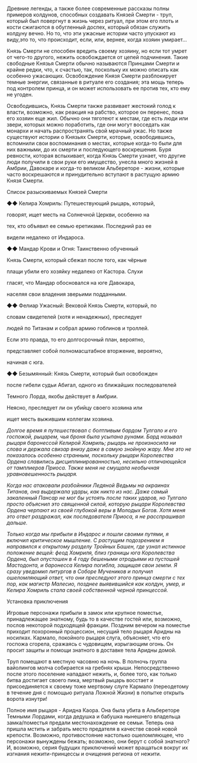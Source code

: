 Древние легенды, а также более современные рассказы полны примеров колдунов, способных создавать Князей Смерти - труп, который был повергнут в жизнь через ритуал, при этом его плоть и кости сжигаются в обугленный доспех, который обязан служить колдуну вечно. Но то, что эти ужасные истории часто упускают из виду,это то, что происходит, если, или, вернее, когда хозяин умирает...

Князь Смерти не способен вредить своему хозяину, но если тот умрет от чего-то другого, нежить освобождается от цепей подчинения. Такие свободные Князья Смерти обычно называются Принцами Смерти и крайне редки, что, к счастью, так, поскольку их можно описать как особенно ужасающих. Освобождение Князя Смерти разблокирует темные энергии, связанные в ритуале его создания; эта мощь теперь под контролем принца, и он может использовать ее против тех, кто ему не угоден.

Освободившись, Князь Смерти также развивает жестокий голод к власти, возможно, как реакция на рабство, которое он перенес, пока его хозяин еще жил. Обычно они тяготеют к местам, где есть люди или звери, которых можно поработить, где они могут восседать как монархи и начать распространять свой мрачный ужас. Но также существуют истории о Князьях Смерти, которые, освободившись, вспомнили свои воспоминания о местах, которые когда-то были для них важными, до их смерти и последующего воскрешения. Буря ревности, которая вспыхивает, когда Князь Смерти узнает, что другие люди получили в свои руки его имущество, унесла много жизней в Амбрии, Давокаре и когда-то великом Альбереторе - жизни, которые часто воскрешаются и принудительно вступают в растущую армию Князя Смерти.

Список разыскиваемых Князей Смерти

◆◆ Келира Хомриль: Путешествующий рыцарь, который,

говорят, ищет месть на Солнечной Церкви, особенно на

тех, кто объявил ее семью еретиками. Последний раз ее

видели недалеко от Индароса.

◆◆ Мандар Крови и Огня: Таинственно обученный

Князь Смерти, который сбежал после того, как чёрные

плащи убили его хозяйку недалеко от Кастора. Слухи

гласят, что Мандар обосновался на юге Давокара,

населяя свои владения зверьими подданными.

◆◆ Фелиар Ужасный: Вековой Князь Смерти, который, по

словам свидетелей (хотя и ненадежных), преследует

людей по Титанам и собрал армию гоблинов и троллей.

Если это правда, то его долгосрочный план, вероятно,

представляет собой полномасштабное вторжение, вероятно,

начиная с юга.

◆◆ Безымянный: Князь Смерти, который был освобожден

после гибели судьи Абигал, одного из ближайших последователей

Темного Лорда, якобы действует в Амбрии.

Неясно, преследует ли он убийцу своего хозяина или

ищет месть выжившим коллегам хозяина.



*Долгое время я путешествовал с болтливым бардом Тулгало и его госпожой, рыцарем, чья броня была усыпана рунами. Бард называл рыцаря баронессой Келирой Хомриль; рыцарь не произносила ни слова и держала свизар внизу даже в самую знойную жару. Мне это не показалось особенно странным, поскольку рыцари Королевства Ордена славились дисциплинированностью, несильно отличающейся от тамплиеров Приоса. Также меня не смущала необычная уравновешенность рыцаря.*

*Когда нас атаковали разбойники Ледяной Ведьмы на окраинах Титанов, она выдержала удары, как никто из нас. Даже самый закаленный Пансар не мог бы устоять после таких ударов, но Тулгало просто объяснил это священной силой, которую рыцари Королевства Ордена черпают из своей глубокой веры в Молодых Богов. Хотя меня это ответ раздражал, как последователя Приоса, я не расспрашивал дальше.*

*Только когда мы прибыли в Индарос и пошли своими путями, я включил критическое мышление. С растущим подозрением я направился к открытому разделу Тройных Башен, где узнал истинное положение вещей: феод Хомриля, близ границы юга Королевства Ордена, был опустошен в 4 году бешеными отродьями из пустошей Мастодонта, и баронесса Келира погибла, защищая свои земли. Я сразу уведомил литургов в Соборе Мучеников и получил ошеломляющий ответ, что они преследуют этого принца смерти с тех пор, как магистр Малесио, позднее выявившийся как колдун, умер, и Келира Хомриль стала своей собственной черной принцессой.*

Установка приключения

Игровые персонажи прибыли в замок или крупное поместье, принадлежащее знатному, будь то в качестве гостей или, возможно, послов некоторой подходящей фракции. Поздним вечером на поместье приходит похоронный процессион, несущий тело рыцаря Аридны на носилках. Кармало, покойного рыцаря слуга, объясняет, что его госпожа сгорела, сражаясь с чудовищем, изрыгающим огонь. Он просит защиты и помощи знатного в доставке тела Аридны домой.

Труп помещают в местную часовню на ночь. В полночь группа вайолингов молча собирается на гребнях крыши. Непосредственно после этого поселение нападают нежить, и, более того, как только битва достигает своего пика, мертвый рыцарь восстает и присоединяется к своему тоже мертвому слуге Кармало (переодетому в течение дня с помощью ритуала Ложной Жизни) в попытке открыть ворота изнутри!

Полное имя рыцаря - Аридна Каора. Она была убита в Альбереторе Темными Лордами, когда дедушка и бабушка нынешнего владельца замка/поместья предали местонахождение ее семьи. Теперь она пришла мстить и забрать место предателя в качестве своей новой крепости. Возможно, противостояние настолько ошеломляющее, что персонажи вынуждены бежать; возможно, они берут с собой знатного? И, возможно, серия будущих приключений может вращаться вокруг их изгнания нежити-принцессы и очищения региона от нежити.